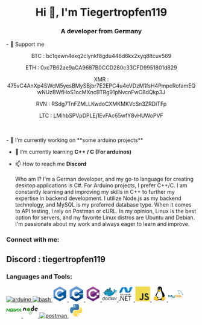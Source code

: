 <h1 align="center">Hi 👋, I'm Tiegertropfen119</h1>
<h3 align="center">A developer from Germany</h3>
- 💎 Support me 
<p><center>BTC : bc1qewn4exq2clynkf8gdu446d6kx2xyq8ltcuv569</center></p>
<p><center>ETH : 0xc7B62ae9aCA9687B0CCD280c33CFD9951801d829</center></p>
<p><center>XMR : 475vC4AnXp4SWcM5yesBMySBjbr7E2EPC4u4eVDzM1fsH4PmpcRofamEQwNUzBWfHoS1ocMXncBTRg91pNvcnFwC8dQkp3J</center></p>
<p><center>RVN : RSdg7TnFZMLLKwdoCXMKMKVcSn3ZRDiTFp</center></p>
<p><center>LTC : LMihbSPVpDPLEj1EvFAc65wfY8vHUWoPVF</center></p>
<br></br>
- 🔭 I’m currently working on **some arduino projects**

- 🌱 I’m currently learning **C++ / C (For arduinos)**

- 📫 How to reach me **Discord**
<br></br>
Who am I? I'm a German developer, and my go-to language for creating desktop applications is C#. For Arduino projects, I prefer C++/C. I am constantly learning and improving my skills in C++ to further my expertise in backend development. I utilize Node.js as my backend technology, and MySQL is my preferred database type. When it comes to API testing, I rely on Postman or cURL. In my opinion, Linux is the best option for servers, and my favorite Linux distros are Ubuntu and Debian. I'm passionate about my work and always eager to learn and improve.

<h3 align="left">Connect with me:</h3>
<h2 align="left">Discord : tiegertropfen119</h2>
<p align="left">
</p>
<h3 align="left">Languages and Tools:</h3>
<p align="left"> <a href="https://www.arduino.cc/" target="_blank" rel="noreferrer"> <img src="https://cdn.worldvectorlogo.com/logos/arduino-1.svg" alt="arduino" width="40" height="40"/> </a> <a href="https://www.gnu.org/software/bash/" target="_blank" rel="noreferrer"> <img src="https://www.vectorlogo.zone/logos/gnu_bash/gnu_bash-icon.svg" alt="bash" width="40" height="40"/> </a> <a href="https://www.cprogramming.com/" target="_blank" rel="noreferrer"> <img src="https://raw.githubusercontent.com/devicons/devicon/master/icons/c/c-original.svg" alt="c" width="40" height="40"/> </a> <a href="https://www.w3schools.com/cpp/" target="_blank" rel="noreferrer"> <img src="https://raw.githubusercontent.com/devicons/devicon/master/icons/cplusplus/cplusplus-original.svg" alt="cplusplus" width="40" height="40"/> </a> <a href="https://www.w3schools.com/cs/" target="_blank" rel="noreferrer"> <img src="https://raw.githubusercontent.com/devicons/devicon/master/icons/csharp/csharp-original.svg" alt="csharp" width="40" height="40"/> </a> <a href="https://www.docker.com/" target="_blank" rel="noreferrer"> <img src="https://raw.githubusercontent.com/devicons/devicon/master/icons/docker/docker-original-wordmark.svg" alt="docker" width="40" height="40"/> </a> <a href="https://dotnet.microsoft.com/" target="_blank" rel="noreferrer"> <img src="https://raw.githubusercontent.com/devicons/devicon/master/icons/dot-net/dot-net-original-wordmark.svg" alt="dotnet" width="40" height="40"/> </a> <a href="https://developer.mozilla.org/en-US/docs/Web/JavaScript" target="_blank" rel="noreferrer"> <img src="https://raw.githubusercontent.com/devicons/devicon/master/icons/javascript/javascript-original.svg" alt="javascript" width="40" height="40"/> </a> <a href="https://www.linux.org/" target="_blank" rel="noreferrer"> <img src="https://raw.githubusercontent.com/devicons/devicon/master/icons/linux/linux-original.svg" alt="linux" width="40" height="40"/> </a> <a href="https://www.mysql.com/" target="_blank" rel="noreferrer"> <img src="https://raw.githubusercontent.com/devicons/devicon/master/icons/mysql/mysql-original-wordmark.svg" alt="mysql" width="40" height="40"/> </a> <a href="https://www.nginx.com" target="_blank" rel="noreferrer"> <img src="https://raw.githubusercontent.com/devicons/devicon/master/icons/nginx/nginx-original.svg" alt="nginx" width="40" height="40"/> </a> <a href="https://nodejs.org" target="_blank" rel="noreferrer"> <img src="https://raw.githubusercontent.com/devicons/devicon/master/icons/nodejs/nodejs-original-wordmark.svg" alt="nodejs" width="40" height="40"/> </a> <a href="https://postman.com" target="_blank" rel="noreferrer"> <img src="https://www.vectorlogo.zone/logos/getpostman/getpostman-icon.svg" alt="postman" width="40" height="40"/> </a> <a href="https://www.python.org" target="_blank" rel="noreferrer"> <img src="https://raw.githubusercontent.com/devicons/devicon/master/icons/python/python-original.svg" alt="python" width="40" height="40"/> </a> </p>

